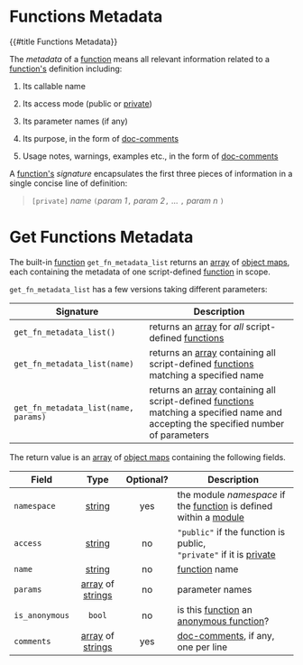 Functions Metadata
==================

{{#title Functions Metadata}}

The _metadata_ of a [function](functions.md) means all relevant information related to a
[function's](functions.md) definition including:

1. Its callable name

2. Its access mode (public or [private](modules/export.md))

3. Its parameter names (if any)

4. Its purpose, in the form of [doc-comments](comments.md)

5. Usage notes, warnings, examples etc., in the form of [doc-comments](comments.md)

A [function's](functions.md) _signature_ encapsulates the first three pieces of information in a
single concise line of definition:

> `[private]` _name_ `(`_param 1_`,` _param 2_`,` ... `,` _param n_ `)`


Get Functions Metadata
======================

The built-in [function](functions.md) `get_fn_metadata_list` returns an [array](arrays) of [object
maps](object-maps.md), each containing the metadata of one script-defined [function](functions.md)
in scope.

`get_fn_metadata_list` has a few versions taking different parameters:

| Signature                            | Description                                                                                                                                                      |
| ------------------------------------ | ---------------------------------------------------------------------------------------------------------------------------------------------------------------- |
| `get_fn_metadata_list()`             | returns an [array](arrays.md) for _all_ script-defined [functions](functions.md)                                                                                 |
| `get_fn_metadata_list(name)`         | returns an [array](arrays.md) containing all script-defined [functions](functions.md) matching a specified name                                                  |
| `get_fn_metadata_list(name, params)` | returns an [array](arrays.md) containing all script-defined [functions](functions.md) matching a specified name and accepting the specified number of parameters |

The return value is an [array](arrays.md) of [object maps](object-maps.md) containing the following fields.

| Field          |                       Type                        | Optional? | Description                                                                                           |
| -------------- | :-----------------------------------------------: | :-------: | ----------------------------------------------------------------------------------------------------- |
| `namespace`    |            [string](strings-chars.md)             |    yes    | the module _namespace_ if the [function](functions.md) is defined within a [module](modules/index.md) |
| `access`       |            [string](strings-chars.md)             |    no     | `"public"` if the function is public,<br/>`"private"` if it is [private](modules/export.md)           |
| `name`         |            [string](strings-chars.md)             |    no     | [function](functions.md) name                                                                         |
| `params`       | [array](arrays.md) of [strings](strings-chars.md) |    no     | parameter names                                                                                       |
| `is_anonymous` |                      `bool`                       |    no     | is this [function](functions.md) an [anonymous function](fn-anon.md)?                                 |
| `comments`     | [array](arrays.md) of [strings](strings-chars.md) |    yes    | [doc-comments](comments.md), if any, one per line                                                     |
